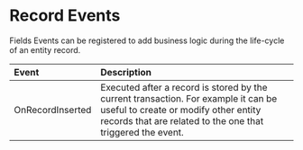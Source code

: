 # Record Events

Fields Events can be registered to add business logic during the life-cycle of an entity record. 

| Event | Description |
| :--- | :--- |
| OnRecordInserted | Executed after a record is stored by the current transaction. For example it can be useful to create or modify other entity records that are related to the one that triggered the event. |

